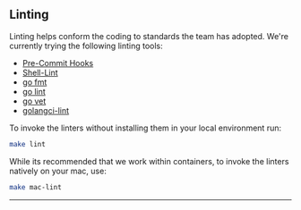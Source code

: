 ## Linting

Linting helps conform the coding to standards the team has adopted. We're currently trying the following linting tools:

  * [Pre-Commit Hooks](https://github.com/pre-commit/pre-commit-hooks)
  * [Shell-Lint](git://github.com/detailyang/pre-commit-shell)
  * [go fmt](https://github.com/dnephin/pre-commit-golang)
  * [go lint](https://github.com/dnephin/pre-commit-golang)
  * [go vet](https://github.com/dnephin/pre-commit-golang)
  * [golangci-lint](https://github.com/dnephin/pre-commit-golang)

To invoke the linters without installing them in your local environment run:
```bash
make lint
```

While its recommended that we work within containers, to invoke the linters natively on your mac, use:

```bash
make mac-lint
```

---
